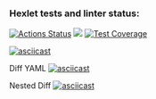 ### Hexlet tests and linter status:
[![Actions Status](https://github.com/Bookworm47/java-project-71/actions/workflows/hexlet-check.yml/badge.svg)](https://github.com/Bookworm47/java-project-71/actions)
<a href="https://codeclimate.com/github/Bookworm47/java-project-71/maintainability"><img src="https://api.codeclimate.com/v1/badges/94817d62cc2a812d9bfe/maintainability" /></a>
[![Test Coverage](https://api.codeclimate.com/v1/badges/94817d62cc2a812d9bfe/test_coverage)](https://codeclimate.com/github/Bookworm47/java-project-71/test_coverage)

[![asciicast](https://asciinema.org/a/627215.svg)](https://asciinema.org/a/627215)

Diff YAML
[![asciicast](https://asciinema.org/a/637293.svg)](https://asciinema.org/a/637293)

Nested Diff
[![asciicast](https://asciinema.org/a/yHBAcR08JXyXumaV1KA3WTdSY.svg)](https://asciinema.org/a/yHBAcR08JXyXumaV1KA3WTdSY)